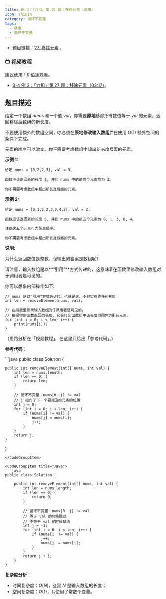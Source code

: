 ```yaml
---
title: 例 3：「力扣」第 27 题：移除元素（简单）
icon: shipin
category: 循环不变量
tags:
  - 数组
  - 循环不变量
---
```



+ 题目链接：[27. 移除元素](https://leetcode-cn.com/problems/remove-element/description/) <Badge text="简单" type="info"/>。


### :tv: **视频教程**

建议使用 1.5 倍速观看。


* [3-4 例 3：「力扣」第 27 题：移除元素（03:17）](https://www.bilibili.com/video/BV1Jg411M7Lp?p=4)。

## 题目描述

给定一个数组 *nums* 和一个值 *val*，你需要**原地**移除所有数值等于 *val* 的元素，返回移除后数组的新长度。

不要使用额外的数组空间，你必须在**原地修改输入数组**并在使用 O(1) 额外空间的条件下完成。

元素的顺序可以改变。你不需要考虑数组中超出新长度后面的元素。

**示例 1:**

```
给定 nums = [3,2,2,3], val = 3,

函数应该返回新的长度 2, 并且 nums 中的前两个元素均为 2。

你不需要考虑数组中超出新长度后面的元素。
```

**示例 2:**

```
给定 nums = [0,1,2,2,3,0,4,2], val = 2,

函数应该返回新的长度 5, 并且 nums 中的前五个元素为 0, 1, 3, 0, 4。

注意这五个元素可为任意顺序。

你不需要考虑数组中超出新长度后面的元素。
```

**说明:**

为什么返回数值是整数，但输出的答案是数组呢?

请注意，输入数组是以**“引用”**方式传递的，这意味着在函数里修改输入数组对于调用者是可见的。

你可以想象内部操作如下:

```
// nums 是以“引用”方式传递的。也就是说，不对实参作任何拷贝
int len = removeElement(nums, val);

// 在函数里修改输入数组对于调用者是可见的。
// 根据你的函数返回的长度, 它会打印出数组中该长度范围内的所有元素。
for (int i = 0; i < len; i++) {
    print(nums[i]);
}
```


（思路分析在「视频教程」，在这里只给出「参考代码」。）


**参考代码**：


<CodeGroup>
<CodeGroupItem title="Java">
```java
public class Solution {

    public int removeElement(int[] nums, int val) {
        int len = nums.length;
        if (len == 0) {
            return len;
        }

        // 循环不变量：nums[0..j) != val
        // j 指向了下一个要赋值的元素的位置
        int j = 0;
        for (int i = 0; i < len; i++) {
            if (nums[i] != val) {
                nums[j] = nums[i];
                j++;
            }
        }
        return j;
    }
}

```
</CodeGroupItem>

<CodeGroupItem title="Java">
```java
public class Solution {

    public int removeElement(int[] nums, int val) {
        int len = nums.length;
        if (len == 0) {
            return 0;
        }

        // 循环不变量：nums[0..j] != val
        // 等于 val 的时候跳过
        // 不等于 val 的时候赋值
        int j = -1;
        for (int i = 0; i < len; i++) {
            if (nums[i] != val) {
                j++;
                nums[j] = nums[i];
            }
        }
        return j + 1;
    }
}
```
</CodeGroupItem>
</CodeGroup>

**复杂度分析**：

+ 时间复杂度：$O(N)$，这里 $N$ 是输入数组的长度；
+ 空间复杂度：$O(1)$，只使用了常数个变量。